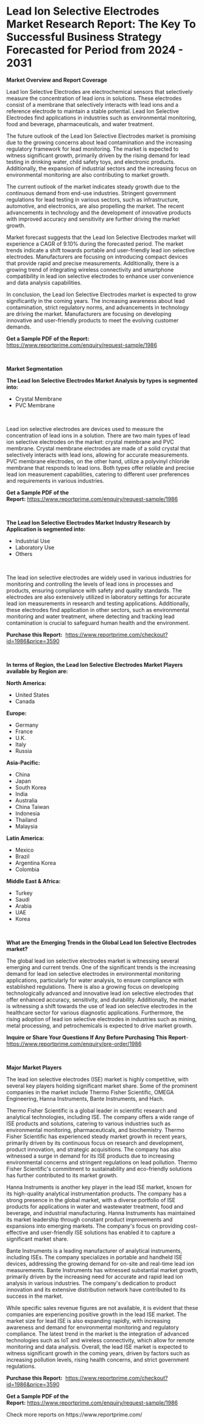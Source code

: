 <p><h1>Lead Ion Selective Electrodes Market Research Report: The Key To Successful Business Strategy Forecasted for Period from 2024 - 2031</h1></p><p><strong>Market Overview and Report Coverage</strong></p>
<p><p>Lead Ion Selective Electrodes are electrochemical sensors that selectively measure the concentration of lead ions in solutions. These electrodes consist of a membrane that selectively interacts with lead ions and a reference electrode to maintain a stable potential. Lead Ion Selective Electrodes find applications in industries such as environmental monitoring, food and beverage, pharmaceuticals, and water treatment.</p><p>The future outlook of the Lead Ion Selective Electrodes market is promising due to the growing concerns about lead contamination and the increasing regulatory framework for lead monitoring. The market is expected to witness significant growth, primarily driven by the rising demand for lead testing in drinking water, child safety toys, and electronic products. Additionally, the expansion of industrial sectors and the increasing focus on environmental monitoring are also contributing to market growth.</p><p>The current outlook of the market indicates steady growth due to the continuous demand from end-use industries. Stringent government regulations for lead testing in various sectors, such as infrastructure, automotive, and electronics, are also propelling the market. The recent advancements in technology and the development of innovative products with improved accuracy and sensitivity are further driving the market growth.</p><p>Market forecast suggests that the Lead Ion Selective Electrodes market will experience a CAGR of 9.10% during the forecasted period. The market trends indicate a shift towards portable and user-friendly lead ion selective electrodes. Manufacturers are focusing on introducing compact devices that provide rapid and precise measurements. Additionally, there is a growing trend of integrating wireless connectivity and smartphone compatibility in lead ion selective electrodes to enhance user convenience and data analysis capabilities.</p><p>In conclusion, the Lead Ion Selective Electrodes market is expected to grow significantly in the coming years. The increasing awareness about lead contamination, strict regulatory norms, and advancements in technology are driving the market. Manufacturers are focusing on developing innovative and user-friendly products to meet the evolving customer demands.</p></p>
<p><strong>Get a Sample PDF of the Report:</strong> <a href="https://www.reportprime.com/enquiry/request-sample/1986">https://www.reportprime.com/enquiry/request-sample/1986</a></p>
<p>&nbsp;</p>
<p><strong>Market Segmentation</strong></p>
<p><strong>The Lead Ion Selective Electrodes Market Analysis by types is segmented into:</strong></p>
<p><ul><li>Crystal Membrane</li><li>PVC Membrane</li></ul></p>
<p>&nbsp;</p>
<p><p>Lead ion selective electrodes are devices used to measure the concentration of lead ions in a solution. There are two main types of lead ion selective electrodes on the market: crystal membrane and PVC membrane. Crystal membrane electrodes are made of a solid crystal that selectively interacts with lead ions, allowing for accurate measurements. PVC membrane electrodes, on the other hand, utilize a polyvinyl chloride membrane that responds to lead ions. Both types offer reliable and precise lead ion measurement capabilities, catering to different user preferences and requirements in various industries.</p></p>
<p><strong>Get a Sample PDF of the Report:</strong>&nbsp;<a href="https://www.reportprime.com/enquiry/request-sample/1986">https://www.reportprime.com/enquiry/request-sample/1986</a></p>
<p>&nbsp;</p>
<p><strong>The Lead Ion Selective Electrodes Market Industry Research by Application is segmented into:</strong></p>
<p><ul><li>Industrial Use</li><li>Laboratory Use</li><li>Others</li></ul></p>
<p>&nbsp;</p>
<p><p>The lead ion selective electrodes are widely used in various industries for monitoring and controlling the levels of lead ions in processes and products, ensuring compliance with safety and quality standards. The electrodes are also extensively utilized in laboratory settings for accurate lead ion measurements in research and testing applications. Additionally, these electrodes find application in other sectors, such as environmental monitoring and water treatment, where detecting and tracking lead contamination is crucial to safeguard human health and the environment.</p></p>
<p><strong>Purchase this Report:</strong>&nbsp; <a href="https://www.reportprime.com/checkout?id=1986&price=3590">https://www.reportprime.com/checkout?id=1986&price=3590</a></p>
<p>&nbsp;</p>
<p><strong>In terms of Region, the Lead Ion Selective Electrodes Market Players available by Region are:</strong></p>
<p>
    <p> <strong> North America: </strong>
        <ul>
            <li>United States</li>
            <li>Canada</li>
        </ul>
        </p> 
    <p> <strong> Europe: </strong>
        <ul>
            <li>Germany</li>
            <li>France</li>
            <li>U.K.</li>
            <li>Italy</li>
            <li>Russia</li>
        </ul>
        </p> 
    <p> <strong> Asia-Pacific: </strong>
        <ul>
            <li>China</li>
            <li>Japan</li>
            <li>South Korea</li>
            <li>India</li>
            <li>Australia</li>
            <li>China Taiwan</li>
            <li>Indonesia</li>
            <li>Thailand</li>
            <li>Malaysia</li>
        </ul>
        </p> 
    <p> <strong> Latin America: </strong>
        <ul>
            <li>Mexico</li>
            <li>Brazil</li>
            <li>Argentina Korea</li>
            <li>Colombia</li>
        </ul>
        </p> 
    <p> <strong> Middle East & Africa: </strong>
        <ul>
            <li>Turkey</li>
            <li>Saudi</li>
            <li>Arabia</li>
            <li>UAE</li>
            <li>Korea</li>
        </ul>
    </p>
    </p>
<p>&nbsp;</p>
<p><strong>What are the Emerging Trends in the Global Lead Ion Selective Electrodes market?</strong></p>
<p><p>The global lead ion selective electrodes market is witnessing several emerging and current trends. One of the significant trends is the increasing demand for lead ion selective electrodes in environmental monitoring applications, particularly for water analysis, to ensure compliance with established regulations. There is also a growing focus on developing technologically advanced and innovative lead ion selective electrodes that offer enhanced accuracy, sensitivity, and durability. Additionally, the market is witnessing a shift towards the use of lead ion selective electrodes in the healthcare sector for various diagnostic applications. Furthermore, the rising adoption of lead ion selective electrodes in industries such as mining, metal processing, and petrochemicals is expected to drive market growth.</p></p>
<p><strong>Inquire or Share Your Questions If Any Before Purchasing This Report</strong>- <a href="https://www.reportprime.com/enquiry/pre-order/1986">https://www.reportprime.com/enquiry/pre-order/1986</a></p>
<p>&nbsp;</p>
<p><strong>Major Market Players</strong></p>
<p><p>The lead ion selective electrodes (ISE) market is highly competitive, with several key players holding significant market share. Some of the prominent companies in the market include Thermo Fisher Scientific, OMEGA Engineering, Hanna Instruments, Bante Instruments, and Hach.</p><p>Thermo Fisher Scientific is a global leader in scientific research and analytical technologies, including ISE. The company offers a wide range of ISE products and solutions, catering to various industries such as environmental monitoring, pharmaceuticals, and biochemistry. Thermo Fisher Scientific has experienced steady market growth in recent years, primarily driven by its continuous focus on research and development, product innovation, and strategic acquisitions. The company has also witnessed a surge in demand for its ISE products due to increasing environmental concerns and stringent regulations on lead pollution. Thermo Fisher Scientific's commitment to sustainability and eco-friendly solutions has further contributed to its market growth.</p><p>Hanna Instruments is another key player in the lead ISE market, known for its high-quality analytical instrumentation products. The company has a strong presence in the global market, with a diverse portfolio of ISE products for applications in water and wastewater treatment, food and beverage, and industrial manufacturing. Hanna Instruments has maintained its market leadership through constant product improvements and expansions into emerging markets. The company's focus on providing cost-effective and user-friendly ISE solutions has enabled it to capture a significant market share.</p><p>Bante Instruments is a leading manufacturer of analytical instruments, including ISEs. The company specializes in portable and handheld ISE devices, addressing the growing demand for on-site and real-time lead ion measurements. Bante Instruments has witnessed substantial market growth, primarily driven by the increasing need for accurate and rapid lead ion analysis in various industries. The company's dedication to product innovation and its extensive distribution network have contributed to its success in the market.</p><p>While specific sales revenue figures are not available, it is evident that these companies are experiencing positive growth in the lead ISE market. The market size for lead ISE is also expanding rapidly, with increasing awareness and demand for environmental monitoring and regulatory compliance. The latest trend in the market is the integration of advanced technologies such as IoT and wireless connectivity, which allow for remote monitoring and data analysis. Overall, the lead ISE market is expected to witness significant growth in the coming years, driven by factors such as increasing pollution levels, rising health concerns, and strict government regulations.</p></p>
<p><strong>Purchase this Report:</strong>&nbsp;&nbsp;<a href="https://www.reportprime.com/checkout?id=1986&price=3590">https://www.reportprime.com/checkout?id=1986&price=3590</a></p>
<p></p>
<p><strong>Get a Sample PDF of the Report:</strong>&nbsp;<a href="https://www.reportprime.com/enquiry/request-sample/1986">https://www.reportprime.com/enquiry/request-sample/1986</a></p>
<p>Check more reports on https://www.reportprime.com/</p>